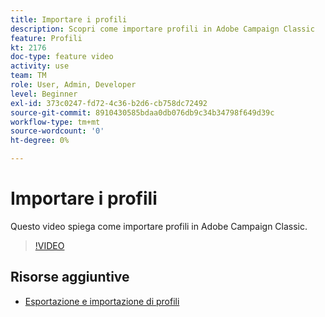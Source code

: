 ```yaml
---
title: Importare i profili
description: Scopri come importare profili in Adobe Campaign Classic
feature: Profili
kt: 2176
doc-type: feature video
activity: use
team: TM
role: User, Admin, Developer
level: Beginner
exl-id: 373c0247-fd72-4c36-b2d6-cb758dc72492
source-git-commit: 8910430585bdaa0db076db9c34b34798f649d39c
workflow-type: tm+mt
source-wordcount: '0'
ht-degree: 0%

---
```


# Importare i profili

Questo video spiega come importare profili in Adobe Campaign Classic.

>[!VIDEO](https://video.tv.adobe.com/v/25608?quality=12)

## Risorse aggiuntive

- [Esportazione e importazione di profili](https://experienceleague.adobe.com/docs/campaign-classic/using/getting-started/profile-management/exporting-and-importing-profiles.html?lang=en)
